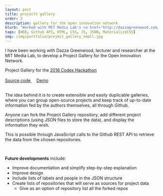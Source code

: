 ```yaml
---
layout: post
title: projects gallery
order: 2
description: gallery for the open innovation network
blurb: "Worked with MIT Media Lab's <a href='http://dazzagreenwood.com/bio.html' target='_blank'>Dazza Greenwood</a> to create extensible galleries for open source projects. This project started during the MIT Napkins2Launch class in January 2016."
tags: [WEB, Github API, HTML, CSS, JS, JSON, MaterializeCSS]
img: /img/portfolio/project_gallery_small.jpg
---
```


I have been working with Dazza Greenwood, lecturer and researcher at the MIT Media Lab, to develop a Project Gallery for the Open Innovation Network.

<div class="row">
	<img class="col two center" src="{{ site.baseurl }}/img/portfolio/project_gallery.jpg" alt="" title="example image"/>
</div>
<div class="col three caption">
	Project Gallery for the <a href="http://codexhackathon.com/" target="_blank">2016 Codex Hackathon</a>
</div>

<br />

<div class="row center">
    <a href="http://github.com/OpenInnovationNetwork/Projects/" target="_blank">
      <i class="fa fa-github-square"></i> Source code
    </a>
    &nbsp; &nbsp;
    <a href="http://openinnovationnetwork.github.io/Projects" target="_blank">
      <i class="fa fa-television"></i> Demo
    </a>
</div>

<br />

The idea behind it is to create extensible and easily duplicable galleries, where you can group open-source projects and keep track of up-to-date information fed by the authors themselves, all through Github.

Anyone can fork the Project Gallery repository, add different project descriptions (using JSON files to store the data), and display the information they wish.

This is possible through JavaScript calls to the Github REST API to retrieve the data from the chosen repositories.

<br />

**Future developments** include:

* Improve documentation and simplify step-by-step explanation
* Improve design
* Include lists of labels and people in the JSON structure
* Create lists of repositories that will serve as sources for project data
  * Give as an option of repository list all the forked repos 